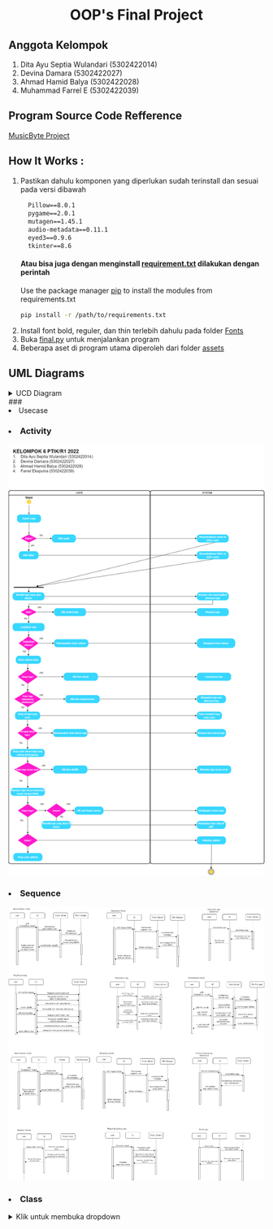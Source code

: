 <h1 align=center> OOP's Final Project </h1>

## Anggota Kelompok
1.  Dita Ayu Septia Wulandari (5302422014)
2.  Devina Damara (5302422027)
3.  Ahmad Hamid Balya (5302422028)
4.  Muhammad Farrel E (5302422039)

## Program Source Code Refference
[MusicByte Project](https://github.com/imshawan/musicbyte-mp3Player)

## How It Works :
1. Pastikan dahulu komponen yang diperlukan sudah terinstall dan sesuai pada versi dibawah
    ```
      Pillow==8.0.1
      pygame==2.0.1
      mutagen==1.45.1
      audio-metadata==0.11.1
      eyed3==0.9.6
      tkinter==8.6
    ```
    #### Atau bisa juga dengan menginstall [requirement.txt](https://github.com/farrelekaputra/tugasPBO/blob/main/requirements.txt) dilakukan dengan perintah 
   Use the package manager [pip](https://pip.pypa.io/en/stable/) to install the modules from requirements.txt
      ```bash
      pip install -r /path/to/requirements.txt
      ```
3. Install font bold, reguler, dan thin terlebih dahulu pada folder [Fonts](https://github.com/farrelekaputra/tugasPBO/blob/main/Fonts/)
4. Buka [final.py](https://github.com/farrelekaputra/tugasPBO/blob/main/final.py) untuk menjalankan program
5. Beberapa aset di program utama diperoleh dari folder [assets](https://github.com/farrelekaputra/tugasPBO/blob/main/assets/)

## UML Diagrams

<details>
### <summary>UCD Diagram</summary>

![Alt text](https://github.com/farrelekaputra/tugasPBO/blob/main/diagrams/ucd.png)

</details>
### <li> Usecase </li>

### <li> Activity </li>

![Alt text](https://github.com/farrelekaputra/tugasPBO/blob/main/diagrams/activity.png)
   
### <li> Sequence </li>
   
![Alt text](https://github.com/farrelekaputra/tugasPBO/blob/main/diagrams/sequence.png)

### <li> Class </li>

<details>
<summary>Klik untuk membuka dropdown</summary>

Isi dropdown bisa berupa teks, gambar, atau apa pun yang kamu inginkan.

1. Contoh item dropdown
2. Item dropdown lainnya

</details>
